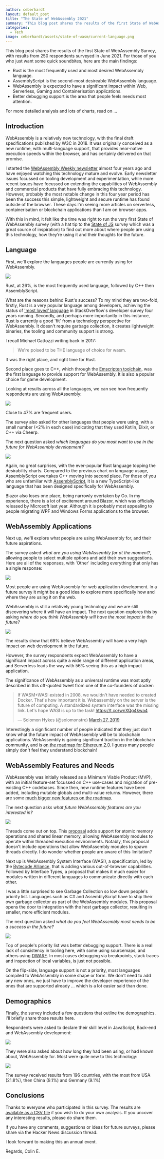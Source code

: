 ```yaml
---
author: ceberhardt
layout: default_post
title: "The State of WebAssembly 2021"
summary: "This blog post shares the results of the first State of WebAssembly Survey, with results from 250 respondents surveyed in June 2021. We find that Rust is the most frequently used and most desired WebAssembly language and many other interesting results"
categories:
  - Tech
image: ceberhardt/assets/state-of-wasm/current-language.png
---
```


This blog post shares the results of the first State of WebAssembly Survey, with results from 250 respondents surveyed in June 2021. For those of you who just want some quick soundbites, here are the main findings: 

 - Rust is the most frequently used and most desired WebAssembly language.
 - AssemblyScript is the second-most desireable WebAssembly language.
 - WebAssembly is expected to have a significant impact within Web, Serverless, Gaming and Containerisation applications.
 - Better debugging support is the area that people feels needs most attention.

 For more detailed analysis and lots of charts, read on ...

## Introduction

WebAssembly is a relatively new technology, with the final draft specifications published by W3C in 2018. It was originally conceived as a new runtime, with multi-language support, that provides near-native execution speeds within the browser, and has certainly delivered on that promise.

I started the [WebAssembly Weekly newsletter](https://wasmweekly.news/) almost four years ago and have enjoyed watching this technology mature and evolve. Early newsletter issues focussed on tooling development and experimentation, while more recent issues have focussed on extending the capabilities of WebAssembly and commercial products that have fully embracing this technology. However, probably the most notable change in this four year period has been the success this simple, lightweight and secure runtime has found outside of the browser. These days I'm seeing more articles on serverless, containerisation or blockchain applications than I am on browser apps.

With this in mind, it felt like the time was right to run the very first State of WebAssembly survey (with a hat tip to the [State of JS](https://stateofjs.com/) survey which was a great source of inspiration) to find out more about where people are using this technology, how they’re using it and their thoughts for the future.

## Language

First, we'll explore the languages people are currently using for WebAssembly.

<img src="{{site.baseurl}}/ceberhardt/assets/state-of-wasm/current-language.png"/>

Rust, at 26%, is the most frequently used language, followed by C++ then AssemblyScript.  

What are the reasons behind Rust's success? To my mind they are two-fold, firstly, Rust is a very popular language among developers, achieving the status of ['most loved' language](https://stackoverflow.blog/2020/01/20/what-is-rust-and-why-is-it-so-popular/) in StackOverflow's developer survey four years running. Secondly, and perhaps more importantly in this instance, Rust is currently a good 'fit' from a technology perspective for WebAssembly. It doesn't require garbage collection, it creates lightweight binaries, the tooling and community support is strong.

I recall Michael Gattozzi writing back in 2017:

> We're poised to be THE language of choice for wasm.

It was the right place, and right time for Rust.

Second place goes to C++, which through the [Emscripten toolchain](https://emscripten.org/), was the first language to provide support for WebAssembly. It is also a popular choice for game development.

Looking at results across all the languages, we can see how frequently respondents are using WebAssembly: 

<img src="{{site.baseurl}}/ceberhardt/assets/state-of-wasm/webassembly-frequency.png"/>

Close to 47% are frequent users.

The survey also asked for other languages that people were using, with a small number (<2% in each case) indicating that they used Kotlin, Elixir, or C++ via Cheerp.

The next question asked *which languages do you most want to use in the future for WebAssembly development?*

<img src="{{site.baseurl}}/ceberhardt/assets/state-of-wasm/desired-language.png"/>

Again, no great surprises, with the ever-popular Rust language topping the desirability charts. Compared to the previous chart on language usage, AssemblyScript overtakes C++ moving into second place. For those of you who are unfamiliar with [AssemblyScript](https://www.assemblyscript.org/), it is a new TypeScript-like language that has been designed specifically for WebAssembly. 

Blazor also loses one place, being narrowly overtaken by Go. In my experience, there is a lot of excitement around Blazor, which was officially released by Microsoft last year. Although it is probably most appealing to people migrating WPF and Windows Forms applications to the browser.

## WebAssembly Applications

Next up, we'll explore what people are using WebAssembly for, and their future aspirations.

The survey asked *what are you using WebAssembly for at the moment?*, allowing people to select multiple options and add their own suggestions. Here are all of the responses, with 'Other' including everything that only has a single response:

<img src="{{site.baseurl}}/ceberhardt/assets/state-of-wasm/wasm-usage.png"/>

Most people are using WebAssembly for web application development. In a future survey it might be a good idea to explore more specifically how and where they are using it on the web.

WebAssembly is still a relatively young technology and we are still discovering where it will have an impact. The next question explores this by asking *where do you think WebAssembly will have the most impact in the future?*

<img src="{{site.baseurl}}/ceberhardt/assets/state-of-wasm/future-impact.png"/>

The results show that 69% believe WebAssembly will have a very high impact on web development in the future.

However, the survey respondents expect WebAssembly to have a significant impact across quite a wide range of different application areas, and Serverless leads the way with 56% seeing this as a high impact application.

The significance of WebAssembly as a universal runtime was most aptly described in this oft-quoted tweet from one of the co-founders of docker:

<blockquote class="twitter-tweet"><p lang="en" dir="ltr">If WASM+WASI existed in 2008, we wouldn&#39;t have needed to created Docker. That&#39;s how important it is. Webassembly on the server is the future of computing. A standardized system interface was the missing link. Let&#39;s hope WASI is up to the task! <a href="https://t.co/wnXQg4kwa4">https://t.co/wnXQg4kwa4</a></p>&mdash; Solomon Hykes (@solomonstre) <a href="https://twitter.com/solomonstre/status/1111004913222324225?ref_src=twsrc%5Etfw">March 27, 2019</a></blockquote> <script async src="https://platform.twitter.com/widgets.js" charset="utf-8"></script>

Interestingly a significant number of people indicated that they just don't know what the future impact of WebAssembly will be to blockchain applications. WebAssembly is gaining significant traction in the blockchain community, and is [on the roadmap for Ethereum 2.0](https://medium.com/chainsafe-systems/ethereum-2-0-a-complete-guide-ewasm-394cac756baf). I guess many people simply don't feel they understand blockchain!

## WebAssembly Features and Needs

WebAssembly was initially released as a Minimum Viable Product (MVP), with an initial feature-set focussed on C++ use-cases and migration of pre-existing C++ codebases. Since then, new runtime features have been added, including 
mutable globals and multi-value returns. However, there are some [much bigger new features on the roadmap](https://github.com/WebAssembly/proposals).

The next question asks *what future WebAssembly features are you interested in?*

<img src="{{site.baseurl}}/ceberhardt/assets/state-of-wasm/webassembly-features.png"/>

Threads come out on top. This [proposal](https://github.com/WebAssembly/threads/blob/master/proposals/threads/Overview.md) adds support for atomic memory operations and shared linear memory, allowing WebAssembly modules to operate within threaded execution environments. Notably, this proposal doesn't include operations that allow WebAssembly modules to spawn threads directly. I do wonder whether people are aware of this limitation?

Next up is WebAssembly System Interface (WASI), a specification, led by the [Bytecode Alliance](https://bytecodealliance.org/), that is adding various out-of-browser capabilities. Followed by Interface Types, a proposal that makes it much easier for modules written in different languages to communicate directly with each other.

I was a little surprised to see Garbage Collection so low down people's priority list. Languages such as C# and AssemblyScript have to ship their own garbage collector as part of the WebAssembly modules. This proposal opens the door to integration with the host garbage collector, resulting in smaller, more efficient modules.

The next question asked *what do you feel WebAssembly most needs to be a success in the future?*

<img src="{{site.baseurl}}/ceberhardt/assets/state-of-wasm/wasm-needs.png"/>

Top of people's priority list was better debugging support. There is a real lack of consistency in tooling here, with some using sourcemaps, and others using [DWARF](http://dwarfstd.org/). In most cases debugging via breakpoints, stack traces and inspection of local variables, is just not possible.

On the flip-side, language support is not a priority, most languages compiled to WebAssembly in some shape or form. We don't need to add any new ones, we just have to improve the developer experience of the ones that are supported already ... which is a lot easier said than done.

## Demographics

Finally, the survey included a few questions that outline the demographics. I'll briefly share those results here.

Respondents were asked to declare their skill level in JavaScript, Back-end and WebAssembly development:

<img src="{{site.baseurl}}/ceberhardt/assets/state-of-wasm/skill-level.png"/>

They were also asked about how long they had been using, or had known about, WebAssembly for. Most were quite new to this technology:

<img src="{{site.baseurl}}/ceberhardt/assets/state-of-wasm/wasm-experience.png"/>

The survey received results from 196 countries, with the most from USA (21.8%), then China (9.1%) and Germany (9.1%)

## Conclusions

Thanks to everyone who participated in this survey. The results are [available as a CSV file](https://wasmweekly.news/assets/state-of-webassembly-2021.csv) if you wish to do your own analysis. If you uncover any interesting results, please do share them.

If you have any comments, suggestions or ideas for future surveys, please share via the Hacker News discussion thread.

I look forward to making this an annual event.

Regards, Colin E.